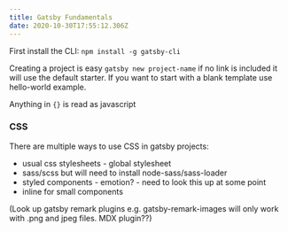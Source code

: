 ```yaml
---
title: Gatsby Fundamentals
date: 2020-10-30T17:55:12.306Z
---
```

First install the CLI:
`npm install -g gatsby-cli`

Creating a project is easy `gatsby new project-name` if no link is included it will use the default starter. If you want to start with a blank template use hello-world example.

Anything in `{}` is read as javascript

### CSS

There are multiple ways to use CSS in gatsby projects:
- usual css stylesheets - global stylesheet
- sass/scss but will need to install node-sass/sass-loader
- styled components - emotion? - need to look this up at some point
- inline for small components

(Look up gatsby remark plugins e.g. gatsby-remark-images will only work with .png and jpeg files. MDX plugin??)
